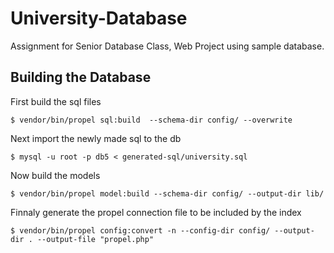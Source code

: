 # University-Database
Assignment for Senior Database Class, Web Project using sample database.


## Building the Database
First build the sql files

`$ vendor/bin/propel sql:build  --schema-dir config/ --overwrite`

Next import the newly made sql to the db

`$ mysql -u root -p db5 < generated-sql/university.sql`

Now build the models

`$ vendor/bin/propel model:build --schema-dir config/ --output-dir lib/`


Finnaly generate the propel connection file to be included by the index

`$ vendor/bin/propel config:convert -n --config-dir config/ --output-dir . --output-file "propel.php"`
